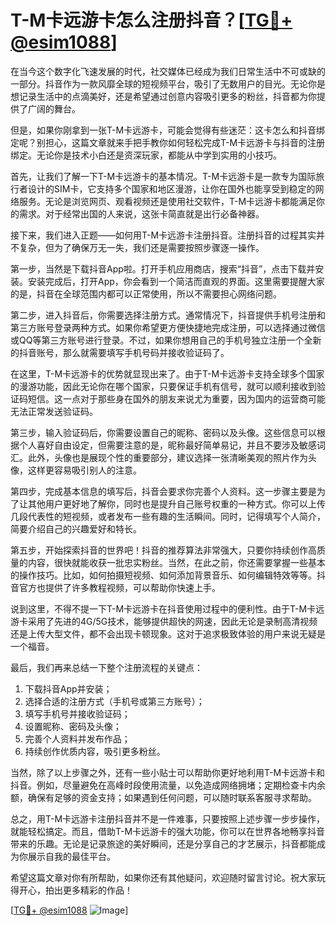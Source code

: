 # T-M卡远游卡怎么注册抖音？[[TG💪+ @esim1088](https://t.me/s/esim1088)]

在当今这个数字化飞速发展的时代，社交媒体已经成为我们日常生活中不可或缺的一部分。抖音作为一款风靡全球的短视频平台，吸引了无数用户的目光。无论你是想记录生活中的点滴美好，还是希望通过创意内容吸引更多的粉丝，抖音都为你提供了广阔的舞台。

但是，如果你刚拿到一张T-M卡远游卡，可能会觉得有些迷茫：这卡怎么和抖音绑定呢？别担心，这篇文章就来手把手教你如何轻松完成T-M卡远游卡与抖音的注册绑定。无论你是技术小白还是资深玩家，都能从中学到实用的小技巧。

首先，让我们了解一下T-M卡远游卡的基本情况。T-M卡远游卡是一款专为国际旅行者设计的SIM卡，它支持多个国家和地区漫游，让你在国外也能享受到稳定的网络服务。无论是浏览网页、观看视频还是使用社交软件，T-M卡远游卡都能满足你的需求。对于经常出国的人来说，这张卡简直就是出行必备神器。

接下来，我们进入正题——如何用T-M卡远游卡注册抖音。注册抖音的过程其实并不复杂，但为了确保万无一失，我们还是需要按照步骤逐一操作。

第一步，当然是下载抖音App啦。打开手机应用商店，搜索“抖音”，点击下载并安装。安装完成后，打开App，你会看到一个简洁而直观的界面。这里需要提醒大家的是，抖音在全球范围内都可以正常使用，所以不需要担心网络问题。

第二步，进入抖音后，你需要选择注册方式。通常情况下，抖音提供手机号注册和第三方账号登录两种方式。如果你希望更方便快捷地完成注册，可以选择通过微信或QQ等第三方账号进行登录。不过，如果你想用自己的手机号独立注册一个全新的抖音账号，那么就需要填写手机号码并接收验证码了。

在这里，T-M卡远游卡的优势就显现出来了。由于T-M卡远游卡支持全球多个国家的漫游功能，因此无论你在哪个国家，只要保证手机有信号，就可以顺利接收到验证码短信。这一点对于那些身在国外的朋友来说尤为重要，因为国内的运营商可能无法正常发送验证码。

第三步，输入验证码后，你需要设置自己的昵称、密码以及头像。这些信息可以根据个人喜好自由设定，但需要注意的是，昵称最好简单易记，并且不要涉及敏感词汇。此外，头像也是展现个性的重要部分，建议选择一张清晰美观的照片作为头像，这样更容易吸引别人的注意。

第四步，完成基本信息的填写后，抖音会要求你完善个人资料。这一步骤主要是为了让其他用户更好地了解你，同时也是提升自己账号权重的一种方式。你可以上传几段代表性的短视频，或者发布一些有趣的生活瞬间。同时，记得填写个人简介，简要介绍自己的兴趣爱好和特长。

第五步，开始探索抖音的世界吧！抖音的推荐算法非常强大，只要你持续创作高质量的内容，很快就能收获一批忠实粉丝。当然，在此之前，你还需要掌握一些基本的操作技巧。比如，如何拍摄短视频、如何添加背景音乐、如何编辑特效等等。抖音官方也提供了许多教程视频，可以帮助你快速上手。

说到这里，不得不提一下T-M卡远游卡在抖音使用过程中的便利性。由于T-M卡远游卡采用了先进的4G/5G技术，能够提供超快的网速，因此无论是录制高清视频还是上传大型文件，都不会出现卡顿现象。这对于追求极致体验的用户来说无疑是一个福音。

最后，我们再来总结一下整个注册流程的关键点：

1. 下载抖音App并安装；
2. 选择合适的注册方式（手机号或第三方账号）；
3. 填写手机号并接收验证码；
4. 设置昵称、密码及头像；
5. 完善个人资料并发布作品；
6. 持续创作优质内容，吸引更多粉丝。

当然，除了以上步骤之外，还有一些小贴士可以帮助你更好地利用T-M卡远游卡和抖音。例如，尽量避免在高峰时段使用流量，以免造成网络拥堵；定期检查卡内余额，确保有足够的资金支持；如果遇到任何问题，可以随时联系客服寻求帮助。

总之，用T-M卡远游卡注册抖音并不是一件难事，只要按照上述步骤一步步操作，就能轻松搞定。而且，借助T-M卡远游卡的强大功能，你可以在世界各地畅享抖音带来的乐趣。无论是记录旅途的美好瞬间，还是分享自己的才艺展示，抖音都能成为你展示自我的最佳平台。

希望这篇文章对你有所帮助，如果你还有其他疑问，欢迎随时留言讨论。祝大家玩得开心，拍出更多精彩的作品！

[[TG💪+ @esim1088](https://t.me/s/esim1088) ![Image](https://i.postimg.cc/4NQfJmqS/Snipaste-2025-05-13-00-14-12.png)]